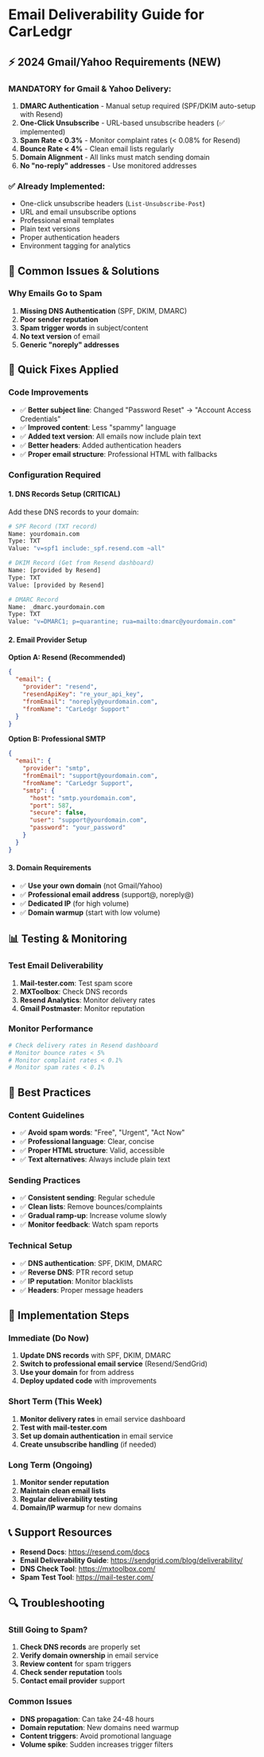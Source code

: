 # Email Deliverability Guide for CarLedgr

## ⚡ 2024 Gmail/Yahoo Requirements (NEW)

### MANDATORY for Gmail & Yahoo Delivery:
1. **DMARC Authentication** - Manual setup required (SPF/DKIM auto-setup with Resend)
2. **One-Click Unsubscribe** - URL-based unsubscribe headers (✅ implemented)
3. **Spam Rate < 0.3%** - Monitor complaint rates (< 0.08% for Resend)
4. **Bounce Rate < 4%** - Clean email lists regularly
5. **Domain Alignment** - All links must match sending domain
6. **No "no-reply" addresses** - Use monitored addresses

### ✅ Already Implemented:
- One-click unsubscribe headers (`List-Unsubscribe-Post`)
- URL and email unsubscribe options
- Professional email templates
- Plain text versions
- Proper authentication headers
- Environment tagging for analytics

## 🚨 Common Issues & Solutions

### Why Emails Go to Spam
1. **Missing DNS Authentication** (SPF, DKIM, DMARC)
2. **Poor sender reputation**
3. **Spam trigger words** in subject/content
4. **No text version** of email
5. **Generic "noreply" addresses**

## 🔧 Quick Fixes Applied

### Code Improvements
- ✅ **Better subject line**: Changed "Password Reset" → "Account Access Credentials"
- ✅ **Improved content**: Less "spammy" language
- ✅ **Added text version**: All emails now include plain text
- ✅ **Better headers**: Added authentication headers
- ✅ **Proper email structure**: Professional HTML with fallbacks

### Configuration Required

#### 1. **DNS Records Setup** (CRITICAL)

Add these DNS records to your domain:

```bash
# SPF Record (TXT record)
Name: yourdomain.com
Type: TXT
Value: "v=spf1 include:_spf.resend.com ~all"

# DKIM Record (Get from Resend dashboard)
Name: [provided by Resend]
Type: TXT  
Value: [provided by Resend]

# DMARC Record
Name: _dmarc.yourdomain.com
Type: TXT
Value: "v=DMARC1; p=quarantine; rua=mailto:dmarc@yourdomain.com"
```

#### 2. **Email Provider Setup**

**Option A: Resend (Recommended)**
```json
{
  "email": {
    "provider": "resend",
    "resendApiKey": "re_your_api_key",
    "fromEmail": "noreply@yourdomain.com",
    "fromName": "CarLedgr Support"
  }
}
```

**Option B: Professional SMTP**
```json
{
  "email": {
    "provider": "smtp",
    "fromEmail": "support@yourdomain.com", 
    "fromName": "CarLedgr Support",
    "smtp": {
      "host": "smtp.yourdomain.com",
      "port": 587,
      "secure": false,
      "user": "support@yourdomain.com",
      "password": "your_password"
    }
  }
}
```

#### 3. **Domain Requirements**

- ✅ **Use your own domain** (not Gmail/Yahoo)
- ✅ **Professional email address** (support@, noreply@)
- ✅ **Dedicated IP** (for high volume)
- ✅ **Domain warmup** (start with low volume)

## 📊 Testing & Monitoring

### Test Email Deliverability
1. **Mail-tester.com**: Test spam score
2. **MXToolbox**: Check DNS records
3. **Resend Analytics**: Monitor delivery rates
4. **Gmail Postmaster**: Monitor reputation

### Monitor Performance
```bash
# Check delivery rates in Resend dashboard
# Monitor bounce rates < 5%
# Monitor complaint rates < 0.1%
# Monitor spam rates < 0.1%
```

## 🎯 Best Practices

### Content Guidelines
- ✅ **Avoid spam words**: "Free", "Urgent", "Act Now"
- ✅ **Professional language**: Clear, concise
- ✅ **Proper HTML structure**: Valid, accessible
- ✅ **Text alternatives**: Always include plain text

### Sending Practices
- ✅ **Consistent sending**: Regular schedule
- ✅ **Clean lists**: Remove bounces/complaints
- ✅ **Gradual ramp-up**: Increase volume slowly
- ✅ **Monitor feedback**: Watch spam reports

### Technical Setup
- ✅ **DNS authentication**: SPF, DKIM, DMARC
- ✅ **Reverse DNS**: PTR record setup
- ✅ **IP reputation**: Monitor blacklists
- ✅ **Headers**: Proper message headers

## 🚀 Implementation Steps

### Immediate (Do Now)
1. **Update DNS records** with SPF, DKIM, DMARC
2. **Switch to professional email service** (Resend/SendGrid)
3. **Use your domain** for from address
4. **Deploy updated code** with improvements

### Short Term (This Week)
1. **Monitor delivery rates** in email service dashboard
2. **Test with mail-tester.com** 
3. **Set up domain authentication** in email service
4. **Create unsubscribe handling** (if needed)

### Long Term (Ongoing)
1. **Monitor sender reputation**
2. **Maintain clean email lists**
3. **Regular deliverability testing**
4. **Domain/IP warmup** for new domains

## 📞 Support Resources

- **Resend Docs**: https://resend.com/docs
- **Email Deliverability Guide**: https://sendgrid.com/blog/deliverability/
- **DNS Check Tool**: https://mxtoolbox.com/
- **Spam Test Tool**: https://mail-tester.com/

## 🔍 Troubleshooting

### Still Going to Spam?
1. **Check DNS records** are properly set
2. **Verify domain ownership** in email service
3. **Review content** for spam triggers
4. **Check sender reputation** tools
5. **Contact email provider** support

### Common Issues
- **DNS propagation**: Can take 24-48 hours
- **Domain reputation**: New domains need warmup
- **Content triggers**: Avoid promotional language
- **Volume spike**: Sudden increases trigger filters 